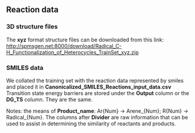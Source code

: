## Reaction data
### 3D structure files
The **xyz** format structure files can be downloaded from this link:  
http://spmsgen.net:8000/download/Radical_C-H_Functionalization_of_Heterocycles_TrainSet_xyz.zip

### SMILES data
We collated the training set with the reaction data represented by smiles and placed it in **Canonicalized_SMILES_Reactions_input_data.csv**    
Transition state energy barriers are stored under the **Output** column or the **DG_TS** column. They are the same.   
   
Notes: the means of **Product_name**: Ar{Num} -> Arene_{Num}; R{Num} -> Radical_{Num}. The columns after **Divider** are raw information that can be used to assist in determining the similarity of reactants and products.
